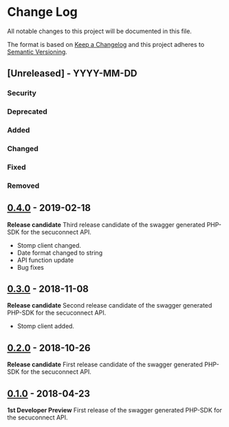 # Change Log
All notable changes to this project will be documented in this file.

The format is based on [Keep a Changelog](http://keepachangelog.com/)
and this project adheres to [Semantic Versioning](http://semver.org/).

## [Unreleased] - YYYY-MM-DD

### Security

### Deprecated

### Added

### Changed

### Fixed

### Removed


## [0.4.0] - 2019-02-18

**Release candidate**
Third release candidate of the swagger generated PHP-SDK for the secuconnect API.
- Stomp client changed.
- Date format changed to string
- API function update
- Bug fixes


## [0.3.0] - 2018-11-08

**Release candidate**
Second release candidate of the swagger generated PHP-SDK for the secuconnect API.
- Stomp client added.


## [0.2.0] - 2018-10-26

**Release candidate**
First release candidate of the swagger generated PHP-SDK for the secuconnect API.


## [0.1.0] - 2018-04-23

**1st Developer Preview**
First release of the swagger generated PHP-SDK for the secuconnect API.




[0.1.0]:https://github.com/secuconnect/secuconnect-php-sdk/releases/tag/v0.1.0
[0.2.0]:https://github.com/secuconnect/secuconnect-php-sdk/compare/0.1.0...0.2.0
[0.3.0]:https://github.com/secuconnect/secuconnect-php-sdk/compare/0.2.0...0.3.0
[0.4.0]:https://github.com/secuconnect/secuconnect-php-sdk/compare/0.3.0...0.4.0
